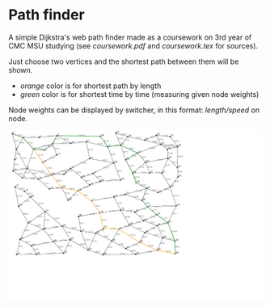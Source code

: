 # Path finder

A simple Dijkstra's web path finder made as a coursework on 3rd year of CMC MSU studying (see *coursework.pdf* and *coursework.tex* for sources).

Just choose two vertices and the shortest path between them will be shown.

 - *orange* color is for shortest path by length
 - *green* color is for shortest time by time (measuring given node weights)

Node weights can be displayed by switcher, in this format: *length/speed* on node.

![map](docs/images/map.png)
